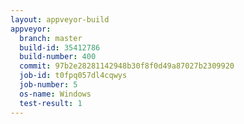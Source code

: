 ```yaml
---
layout: appveyor-build
appveyor:
  branch: master
  build-id: 35412786
  build-number: 400
  commit: 97b2e28281142948b30f8f0d49a87027b2309920
  job-id: t0fpq057dl4cqwys
  job-number: 5
  os-name: Windows
  test-result: 1
---
```

